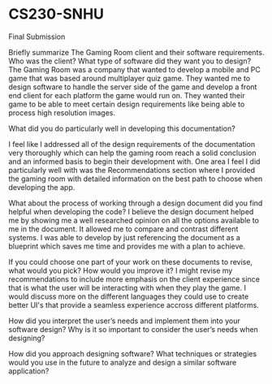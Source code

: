 # CS230-SNHU
Final Submission

Briefly summarize The Gaming Room client and their software requirements. Who was the client? What type of software did they want you to design?
The Gaming Room was a company that wanted to develop a mobile and PC game that was based around multiplayer quiz game. They wanted me to design software to handle the server side of the game and develop a front end client for each platform the game would run on. They wanted their game to be able to meet certain design requirements like being able to process high resolution images.

What did you do particularly well in developing this documentation?

I feel like I addressed all of the design requirements of the documentation very thoroughly which can help the gaming room reach a solid conclusion and an informed basis to begin their development with. One area I feel I did particularly well with was the Recommendations section where I provided the gaming room with detailed information on the best path to choose when developing the app.

What about the process of working through a design document did you find helpful when developing the code?
I believe the design document helped me by showing me a well researched opinion on all the options available to me in the document. It allowed me to compare and contrast different systems. I was able to develop by just referencing the document as a blueprint which saves me time and provides me with a plan to achieve. 

If you could choose one part of your work on these documents to revise, what would you pick? How would you improve it?
I might revise my recommendations to include more emphasis on the client experience since that is what the user will be interacting with when they play the game. I would discuss more on the different languages they could use to create better UI's that provide a seamless experience accross different platforms. 

How did you interpret the user’s needs and implement them into your software design? Why is it so important to consider the user’s needs when designing?

How did you approach designing software? What techniques or strategies would you use in the future to analyze and design a similar software application?
